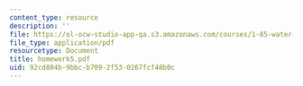 ```yaml
---
content_type: resource
description: ''
file: https://ol-ocw-studio-app-qa.s3.amazonaws.com/courses/1-85-water-and-wastewater-treatment-engineering-spring-2006/92cd804b9bbcb7092f530267fcf48b0c_homework5.pdf
file_type: application/pdf
resourcetype: Document
title: homework5.pdf
uid: 92cd804b-9bbc-b709-2f53-0267fcf48b0c
---
```

